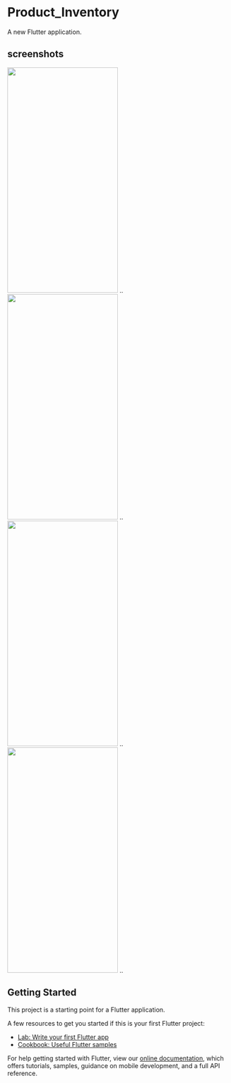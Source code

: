 # Product_Inventory

A new Flutter application.

## screenshots


<img src='https://github.com/ishaileshmishra/product_inventry/blob/master/screens/login.png' width='250' height='510'/> .. <img src='https://github.com/ishaileshmishra/product_inventry/blob/master/screens/home.png' width='250' height='510'/> .. <img src='https://github.com/ishaileshmishra/product_inventry/blob/master/screens/locations.png' width='250' height='510'/> .. <img src='https://github.com/ishaileshmishra/product_inventry/blob/master/screens/miraroad.png' width='250' height='510'/> ..

## Getting Started

This project is a starting point for a Flutter application.

A few resources to get you started if this is your first Flutter project:

- [Lab: Write your first Flutter app](https://flutter.dev/docs/get-started/codelab)
- [Cookbook: Useful Flutter samples](https://flutter.dev/docs/cookbook)

For help getting started with Flutter, view our
[online documentation](https://flutter.dev/docs), which offers tutorials,
samples, guidance on mobile development, and a full API reference.
